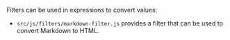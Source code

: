 Filters can be used in expressions to convert values:

  - `src/js/filters/markdown-filter.js` provides a filter that can be used to convert Markdown to HTML.
